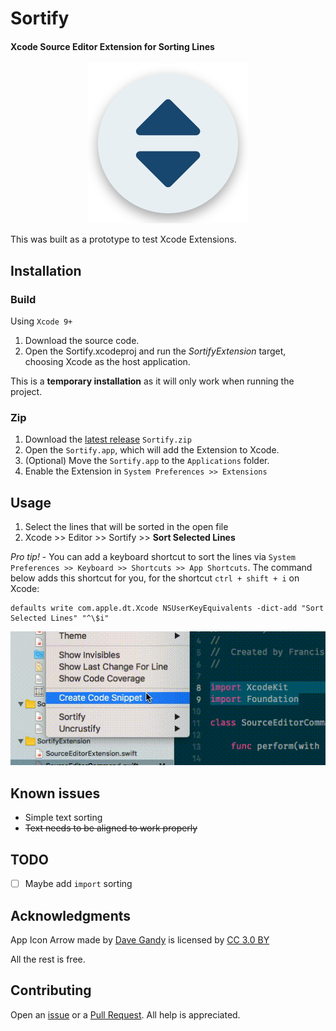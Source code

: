 # Sortify
#### Xcode Source Editor Extension for Sorting Lines

<div align="center">
  <img src=".github/AppIcon.png">
</div>

This was built as a prototype to test Xcode Extensions.

## Installation

### Build

Using `Xcode 9+`
1. Download the source code.
2. Open the Sortify.xcodeproj and run the _SortifyExtension_ target, choosing Xcode as the host application.

This is a **temporary installation** as it will only work when running the project.

### Zip

1. Download the [latest release](https://github.com/FranciscoAmado/Sortify/releases) `Sortify.zip`
2. Open the `Sortify.app`, which will add the Extension to Xcode.
3. (Optional) Move the `Sortify.app` to the `Applications` folder.
4. Enable the Extension in `System Preferences >> Extensions`

## Usage

1. Select the lines that will be sorted in the open file
2. Xcode >> Editor >> Sortify >> **Sort Selected Lines**

*Pro tip!* - You can add a keyboard shortcut to sort the lines via `System Preferences >> Keyboard >> Shortcuts >> App Shortcuts`.
The command below adds this shortcut for you, for the shortcut `ctrl + shift + i` on Xcode:

```
defaults write com.apple.dt.Xcode NSUserKeyEquivalents -dict-add "Sort Selected Lines" "^\$i"
```

![Sortify in Xcode](./.github/sortify.gif)

## Known issues

* Simple text sorting
* ~~Text needs to be aligned to work properly~~

## TODO

- [ ] Maybe add `import` sorting

## Acknowledgments

App Icon Arrow made by <a href="https://www.flaticon.com/authors/dave-gandy" title="Dave Gandy">Dave Gandy</a> is licensed by <a href="http://creativecommons.org/licenses/by/3.0/" title="Creative Commons BY 3.0" target="_blank">CC 3.0 BY</a>

All the rest is free.

## Contributing

Open an [issue](https://github.com/FranciscoAmado/Sortify/issues/new) or a [Pull Request](https://github.com/FranciscoAmado/Sortify/compare). All help is appreciated.
